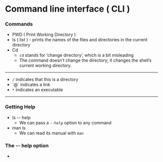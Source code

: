 # Command line interface ( CLI )

### Commands&#x20;

* PWD ( Print Working Directory )
* ls ( list ) - prints the names of the files and directories in the current directory
* Cd&#x20;
  * `cd` stands for ‘change directory’, which is a bit misleading
  * The command doesn’t change the directory; it changes the shell’s current working directory.



***

* &#x20;`/` indicates that this is a directory
* \`@´ indicates a link
* `*` indicates an executable

***

### Getting Help

* ls -- help
  * We can pass a `--help` option to any command&#x20;
* man ls
  * We can read its manual with `man`

### The -- help option

*
